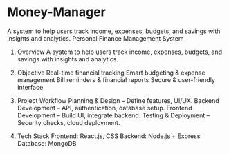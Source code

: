 # Money-Manager
A system to help users track income, expenses, budgets, and savings with insights and analytics.
Personal Finance Management System
1. Overview
A system to help users track income, expenses, budgets, and savings with insights and analytics.

2. Objective
Real-time financial tracking
Smart budgeting & expense management
Bill reminders & financial reports
Secure & user-friendly interface
3. Project Workflow
Planning & Design – Define features, UI/UX.
Backend Development – API, authentication, database setup.
Frontend Development – Build UI, integrate backend.
Testing & Deployment – Security checks, cloud deployment.
4. Tech Stack
Frontend: React.js, CSS
Backend: Node.js + Express
Database: MongoDB

